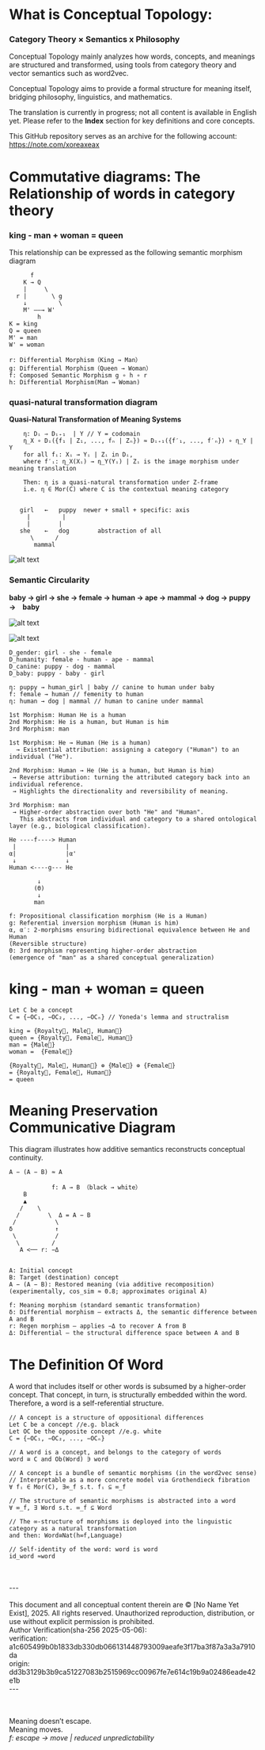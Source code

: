# What is Conceptual Topology: 
### Category Theory × Semantics x Philosophy
Conceptual Topology mainly analyzes how words, concepts, and meanings are structured and transformed, using tools from category theory and vector semantics such as word2vec. 

Conceptual Topology aims to provide a formal structure for meaning itself, bridging philosophy, linguistics, and mathematics.

The translation is currently in progress; not all content is available in English yet.
Please refer to the **Index** section for key definitions and core concepts.

This GitHub repository serves as an archive for the following account:
https://note.com/xoreaxeax


# Commutative diagrams: The Relationship of words in category theory

### king - man + woman = queen
This relationship can be expressed as the following semantic morphism diagram

```
      f
    K → Q
    |     \
  r |       \ g
    ↓         \
    M' ——→ W'
        h
K = king
Q = queen
M' = man
W' = woman

r: Differential Morphism（King → Man）
g: Differential Morphism（Queen → Woman）
f: Composed Semantic Morphism g ∘ h ∘ r 
h: Differential Morphism(Man → Woman)
```

### quasi-natural transformation diagram

**Quasi-Natural Transformation of Meaning Systems**
```
    η: Dᵢ ⇒ Dᵢ₊₁  | Y // Y = codomain
    η_X ∘ Dᵢ({f₁ | Z₁, ..., fₙ | Zₙ}) ≈ Dᵢ₊₁({f′₁, ..., f′ₙ}) ∘ η_Y | Y
    for all fᵢ: Xᵢ → Yᵢ | Zᵢ in Dᵢ,  
    where f′ᵢ: η_X(Xᵢ) → η_Y(Yᵢ) | Zᵢ is the image morphism under meaning translation

    Then: η is a quasi-natural transformation under Z-frame
    i.e. η ∈ Mor(C) where C is the contextual meaning category
```

```
          
   girl   ←   puppy  newer + small + specific: axis
     |         |
     |        |
   she    ←   dog        abstraction of all
      \      /       
       mammal

```

![alt text](https://raw.githubusercontent.com/No-Name-Yet-Exist/Articles/main/conceptual-topology/resources/quasi-communicative-diagram/puppy-dog-mammal-she-girl.png)


### Semantic Circularity

**baby → girl → she → female → human → ape → mammal → dog → puppy →　baby**

![alt text](https://raw.githubusercontent.com/No-Name-Yet-Exist/Articles/main/conceptual-topology/resources/quasi-communicative-diagram/baby-morphic-circle.png)

![alt text](https://raw.githubusercontent.com/No-Name-Yet-Exist/Articles/main/conceptual-topology/resources/quasi-communicative-diagram/semantic-circulation-with-arrows-v2.png)


```
D_gender: girl - she - female 
D_humanity: female - human - ape - mammal
D_canine: puppy - dog - mammal
D_baby: puppy - baby - girl

η: puppy → human_girl | baby // canine to human under baby
f: female → human // femenity to human 
η: human → dog | mammal // human to canine under mammal
```

```
1st Morphism: Human He is a human
2nd Morphism: He is a human, but Human is him
3rd Morphism: man

1st Morphism: He → Human (He is a human)
  → Existential attribution: assigning a category ("Human") to an individual ("He").

2nd Morphism: Human → He (He is a human, but Human is him)
 → Reverse attribution: turning the attributed category back into an individual reference.
 → Highlights the directionality and reversibility of meaning.
 
3rd Morphism: man
 → Higher-order abstraction over both "He" and "Human".
   This abstracts from individual and category to a shared ontological layer (e.g., biological classification).

He ----f----> Human
 |              |
α|              |α'
 ↓              ↓
Human <----g--- He

        ↓
       (Θ)
        ↓
       man

f: Propositional classification morphism (He is a Human)
g: Referential inversion morphism (Human is him)
α, α′: 2-morphisms ensuring bidirectional equivalence between He and Human
(Reversible structure)
Θ: 3rd morphism representing higher-order abstraction
(emergence of "man" as a shared conceptual generalization)
```

# king - man + woman = queen

```
Let C be a concept
C = {−OC₁, −OC₂, ..., −OCₙ} // Yoneda's lemma and structralism

king = {Royalty⃗, Male⃗, Human⃗}
queen = {Royalty⃗, Female⃗, Human⃗} 
man = {Male⃗}
woman =  {Female⃗} 

{Royalty⃗, Male⃗, Human⃗} ⊕ {Male⃗} ⊕ {Female⃗} 
= {Royalty⃗, Female⃗, Human⃗} 
= queen
```

# Meaning Preservation Communicative Diagram
This diagram illustrates how additive semantics reconstructs conceptual continuity.

```
A − (A − B) ≈ A

            f: A → B （black → white）
    B
    ▲
   /    \
  /        \  Δ = A − B
 /           \       
δ            ↑
 \           /
  \         /
   A <── r: −Δ


A: Initial concept
B: Target (destination) concept
A − (A − B): Restored meaning (via additive recomposition)
(experimentally, cos_sim ≈ 0.8; approximates original A)

f: Meaning morphism (standard semantic transformation)
δ: Differential morphism — extracts Δ, the semantic difference between A and B
r: Regen morphism — applies −Δ to recover A from B
Δ: Differential — the structural difference space between A and B
```         

# The Definition Of Word
A word that includes itself or other words is subsumed by a higher-order concept.
That concept, in turn, is structurally embedded within the word.
Therefore, a word is a self-referential structure.

```
// A concept is a structure of oppositional differences
Let C be a concept //e.g. black
Let OC be the opposite concept //e.g. white
C = {−OC₁, −OC₂, ..., −OCₙ} 

// A word is a concept, and belongs to the category of words
word ≅ C and Ob(Word) ∋ word

// A concept is a bundle of semantic morphisms (in the word2vec sense)
// Interpretable as a more concrete model via Grothendieck fibration
∀ fᵢ ∈ Mor(C), ∃∞_f s.t. fᵢ ⊆ ∞_f

// The structure of semantic morphisms is abstracted into a word
∀ ∞_f, ∃ Word s.t. ∞_f ⊆ Word

// The ∞-structure of morphisms is deployed into the linguistic category as a natural transformation
and then: Word≅Nat(h∞f​,Language)

// Self-identity of the word: word is word
id_word ≈word
```
<br/>
<br/>  
---
<br/>
<br/>
This document and all conceptual content therein are © [No Name Yet Exist], 2025. All rights reserved. Unauthorized reproduction, distribution, or use without explicit permission is prohibited.
<br/>
Author Verification(sha-256 2025-05-06):<br/>
verification:  a1c605499b0b1833db330db066131448793009aeafe3f17ba3f87a3a3a7910da  <br/> 
origin: dd3b3129b3b9ca51227083b2515969cc00967fe7e614c19b9a02486eade42e1b
<br/>
---
<br/>
<br/>
<br/>

Meaning doesn’t escape.  
Meaning moves.  
*f: escape → move | reduced unpredictability*

